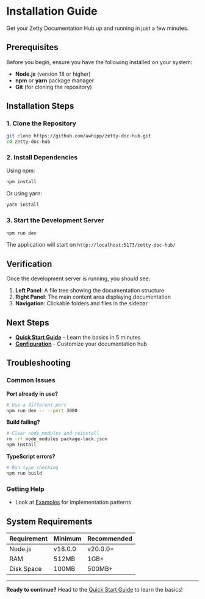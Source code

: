 # Installation Guide

Get your Zetty Documentation Hub up and running in just a few minutes.

## Prerequisites

Before you begin, ensure you have the following installed on your system:

- **Node.js** (version 18 or higher)
- **npm** or **yarn** package manager
- **Git** (for cloning the repository)

## Installation Steps

### 1. Clone the Repository

```bash
git clone https://github.com/awhipp/zetty-doc-hub.git
cd zetty-doc-hub
```

### 2. Install Dependencies

Using npm:
```bash
npm install
```

Or using yarn:
```bash
yarn install
```

### 3. Start the Development Server

```bash
npm run dev
```

The application will start on `http://localhost:5173/zetty-doc-hub/`

## Verification

Once the development server is running, you should see:

1. **Left Panel**: A file tree showing the documentation structure
2. **Right Panel**: The main content area displaying documentation
3. **Navigation**: Clickable folders and files in the sidebar

## Next Steps

- **[Quick Start Guide](./quick-start)** - Learn the basics in 5 minutes
- **[Configuration](./configuration)** - Customize your documentation hub

## Troubleshooting

### Common Issues

**Port already in use?**
```bash
# Use a different port
npm run dev -- --port 3000
```

**Build failing?**
```bash
# Clear node_modules and reinstall
rm -rf node_modules package-lock.json
npm install
```

**TypeScript errors?**
```bash
# Run type checking
npm run build
```

### Getting Help

- Look at [Examples](../examples/general-template-example) for implementation patterns

## System Requirements

| Requirement | Minimum | Recommended |
|-------------|---------|-------------|
| Node.js | v18.0.0 | v20.0.0+ |
| RAM | 512MB | 1GB+ |
| Disk Space | 100MB | 500MB+ |

---

**Ready to continue?** Head to the [Quick Start Guide](./quick-start) to learn the basics!